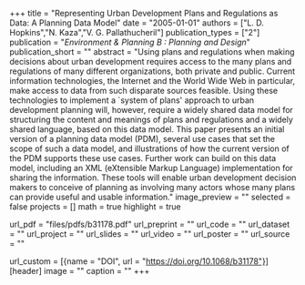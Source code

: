+++
title = "Representing Urban Development Plans and Regulations as Data: A Planning Data Model"
date = "2005-01-01"
authors = ["L. D. Hopkins","N. Kaza","V. G. Pallathucheril"]
publication_types = ["2"]
publication = "_Environment & Planning B : Planning and Design_"
publication_short = ""
abstract = "Using plans and regulations when making decisions about urban development requires access to the many plans and regulations of many different organizations, both private and public. Current information technologies, the Internet and the World Wide Web in particular, make access to data from such disparate sources feasible. Using these technologies to implement a `system of plans' approach to urban development planning will, however, require a widely shared data model for structuring the content and meanings of plans and regulations and a widely shared language, based on this data model. This paper presents an initial version of a planning data model (PDM), several use cases that set the scope of such a data model, and illustrations of how the current version of the PDM supports these use cases. Further work can build on this data model, including an XML (eXtensible Markup Language) implementation for sharing the information. These tools will enable urban development decision makers to conceive of planning as involving many actors whose many plans can provide useful and usable information."
image_preview = ""
selected = false
projects = []
math = true
highlight = true

url_pdf = "files/pdfs/b31178.pdf"
url_preprint = ""
url_code = ""
url_dataset = ""
url_project = ""
url_slides = ""
url_video = ""
url_poster = ""
url_source = ""

url_custom = [{name = "DOI", url = "https://doi.org/10.1068/b31178"}]
[header]
image = ""
caption = ""
+++

